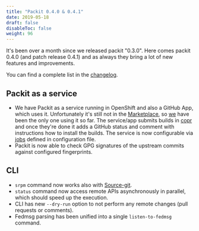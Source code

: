 ```yaml
---
title: "Packit 0.4.0 & 0.4.1"
date: 2019-05-18
draft: false
disableToc: false
weight: 96
---
```


It's been over a month since we released packit "0.3.0". Here comes packit 0.4.0 (and patch release 0.4.1) and as always they bring a lot of new features and improvements.

You can find a complete list in the
[changelog](https://github.com/packit-service/packit/blob/master/CHANGELOG.md#040).

<!--more-->

## Packit as a service

- We have Packit as a service running in OpenShift and also a GitHub App, which uses it.
  Unfortunately it's still not in the [Marketplace](https://github.com/marketplace),
  so [we](https://github.com/packit-service) have been the only one using it so far.
  The service/app submits builds in [copr](https://copr.fedorainfracloud.org/coprs/packit/) and
  once they're done it adds a GitHub status and comment with instructions how to install the builds.
  The service is now configurable via [jobs](/docs/configuration/#packit-service-jobs) defined
  in configuration file.
- Packit is now able to check GPG signatures of the upstream commits against configured fingerprints.

## CLI

- `srpm` command now works also with [Source-git](/source-git/).
- `status` command now access remote APIs asynchronously in parallel, which should speed up
  the execution.
- CLI has new `--dry-run` option to not perform any remote changes (pull requests or comments).
- Fedmsg parsing has been unified into a single `listen-to-fedmsg` command.
